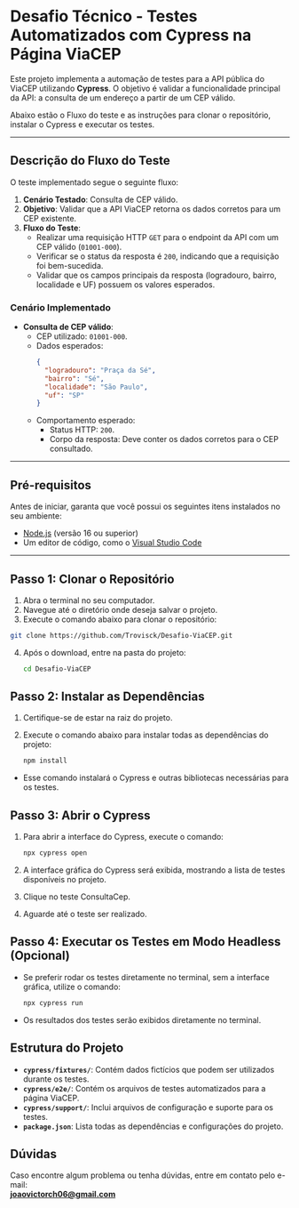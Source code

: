 # Desafio Técnico - Testes Automatizados com Cypress na Página ViaCEP

Este projeto implementa a automação de testes para a API pública do ViaCEP utilizando **Cypress**. O objetivo é validar a funcionalidade principal da API: a consulta de um endereço a partir de um CEP válido.

Abaixo estão o Fluxo do teste e as instruções para clonar o repositório, instalar o Cypress e executar os testes.

---

## **Descrição do Fluxo do Teste**

O teste implementado segue o seguinte fluxo:

1. **Cenário Testado**: Consulta de CEP válido.
2. **Objetivo**: Validar que a API ViaCEP retorna os dados corretos para um CEP existente.
3. **Fluxo do Teste**:
   - Realizar uma requisição HTTP `GET` para o endpoint da API com um CEP válido (`01001-000`).
   - Verificar se o status da resposta é `200`, indicando que a requisição foi bem-sucedida.
   - Validar que os campos principais da resposta (logradouro, bairro, localidade e UF) possuem os valores esperados.

### **Cenário Implementado**

- **Consulta de CEP válido**:
  - CEP utilizado: `01001-000`.
  - Dados esperados:
    ```json
    {
      "logradouro": "Praça da Sé",
      "bairro": "Sé",
      "localidade": "São Paulo",
      "uf": "SP"
    }
    ```
  - Comportamento esperado:
    - Status HTTP: `200`.
    - Corpo da resposta: Deve conter os dados corretos para o CEP consultado.

---

## **Pré-requisitos**

Antes de iniciar, garanta que você possui os seguintes itens instalados no seu ambiente:

- [Node.js](https://nodejs.org/) (versão 16 ou superior)
- Um editor de código, como o [Visual Studio Code](https://code.visualstudio.com/)

---

## **Passo 1: Clonar o Repositório**

1. Abra o terminal no seu computador.
2. Navegue até o diretório onde deseja salvar o projeto.
3. Execute o comando abaixo para clonar o repositório:

```bash
git clone https://github.com/Trovisck/Desafio-ViaCEP.git

```

4. Após o download, entre na pasta do projeto:
   ```bash
   cd Desafio-ViaCEP
   ```
## Passo 2: Instalar as Dependências

1. Certifique-se de estar na raiz do projeto.
2. Execute o comando abaixo para instalar todas as dependências do projeto:

   ```bash
   npm install
- Esse comando instalará o Cypress e outras bibliotecas necessárias para os testes.
## Passo 3: Abrir o Cypress

1. Para abrir a interface do Cypress, execute o comando:

   ```bash
   npx cypress open

2. A interface gráfica do Cypress será exibida, mostrando a lista de testes disponíveis no projeto.  
3. Clique no teste ConsultaCep.
4. Aguarde até o teste ser realizado.

## Passo 4: Executar os Testes em Modo Headless (Opcional)

- Se preferir rodar os testes diretamente no terminal, sem a interface gráfica, utilize o comando:

   ```bash
   npx cypress run
- Os resultados dos testes serão exibidos diretamente no terminal.

## Estrutura do Projeto

- **`cypress/fixtures/`**: Contém dados fictícios que podem ser utilizados durante os testes.  
- **`cypress/e2e/`**: Contém os arquivos de testes automatizados para a página ViaCEP.  
- **`cypress/support/`**: Inclui arquivos de configuração e suporte para os testes.  
- **`package.json`**: Lista todas as dependências e configurações do projeto.

## Dúvidas

Caso encontre algum problema ou tenha dúvidas, entre em contato pelo e-mail:  
**[joaovictorch06@gmail.com](mailto:joaovictorch06@gmail.com)**

